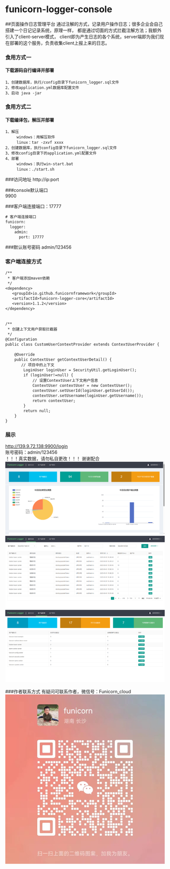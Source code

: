 # funicorn-logger-console
##页面操作日志管理平台
通过注解的方式，记录用户操作日志；很多企业会自己搭建一个日记记录系统，原理一样，
都是通过切面的方式拦截注解方法；我额外引入了client-server模式，
client即为产生日志的各个系统，server端即为我们现在部署的这个服务，负责收集client上报上来的日志。
### 食用方式一
#### 下载源码自行编译并部署
````
1、创建数据库，执行/config目录下funicorn_logger.sql文件  
2、修改application.yml数据库配置文件  
3、启动 java -jar
````
### 食用方式二
#### 下载编译包，解压并部署
````
1、解压   
     windows：用解压软件  
     linux：tar -zxvf xxxx  
2、创建数据库，执行config目录下funicorn_logger.sql文件  
3、修改config目录下的application.yml配置文件  
4、部署  
     windows：执行win-start.bat   
     linux：./start.sh
````
###访问地址
http://ip:port

###console默认端口  
9900

###客户端连接端口：17777
````
# 客户端连接端口
funicorn:
  logger:
    admin: 
      port: 17777
````
###默认账号密码
admin/123456

### 客户端连接方式 
````
/**
 * 客户端添加maven依赖
 */
<dependency>
   <groupId>io.github.funicornframework</groupId>
   <artifactId>funicorn-logger-core</artifactId>
   <version>1.1.2</version>
</dependency>


/**
 * 创建上下文用户获取拦截器
 */
@Configuration
public class CustomUserContextProvider extends ContextUserProvider {

    @Override
    public ContextUser getContextUserDetail() {
       // 项目中的上下文
        LoginUser loginUser = SecurityUtil.getLoginUser();
        if (loginUser!=null) {
            // 设置ContextUser上下文用户信息
            ContextUser contextUser = new ContextUser();
            contextUser.setUserId(loginUser.getUserId());
            contextUser.setUsername(loginUser.getUsername());
            return contextUser;
        }
        return null;
    }
}
````

### 展示
http://139.9.72.138:9900/login  
账号密码：admin/123456  
！！！真实数据，请勿私自更改！！！ 谢谢配合
![img.png](img.png)  
![img_2.png](img_2.png)  
![img_3.png](img_3.png)

###作者联系方式
有疑问可联系作者，微信号：Funicorn_cloud  
![img_4.png](img_4.png)